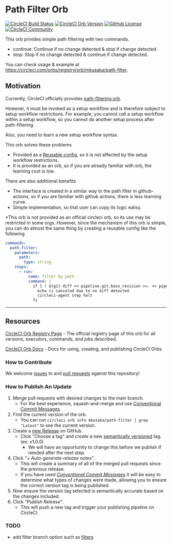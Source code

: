 # Path Filter Orb


[![CircleCI Build Status](https://circleci.com/gh/mkusaka/path-filter-orb.svg?style=shield "CircleCI Build Status")](https://circleci.com/gh/mkusaka/path-filter-orb) [![CircleCI Orb Version](https://badges.circleci.com/orbs/mkusaka/path-filter.svg)](https://circleci.com/orbs/registry/orb/mkusaka/path-filter) [![GitHub License](https://img.shields.io/badge/license-MIT-lightgrey.svg)](https://raw.githubusercontent.com/mkusaka/path-filter-orb/master/LICENSE) [![CircleCI Community](https://img.shields.io/badge/community-CircleCI%20Discuss-343434.svg)](https://discuss.circleci.com/c/ecosystem/orbs)


This orb privides simple path filtering with two commands.
- continue: Continue if no change detected & stop if change detected.
- stop: Stop if no change detected & continue if change detected.

You can check usage & example at https://circleci.com/orbs/registry/orb/mkusaka/path-filter.

## Motivation
Currently, CircleCI officially provides [path-filtering orb](https://circleci.com/developer/ja/orbs/orb/circleci/path-filtering).

However, it must be invoked as a setup workflow and is therefore subject to setup workflow restrictions. For example, you cannot call a setup workflow within a setup workflow, so you cannot do another setup process after path-filtering.

Also, you need to learn a new setup workflow syntax.

This orb solves these problems
- Provided as a [Reusable config](https://circleci.com/docs/2.0/reusing-config/), so it is not affected by the setup workflow restrictions.
- It is provided as an orb, so if you are already familiar with orb, the learning cost is low.

There are also additional benefits
- The interface is created in a similar way to the path filter in github-actions, so if you are familiar with github actions, there is less learning curve.
- Simple implementation, so that user can copy its logic ealisy.

*This orb is not provided as an official circleci orb, so its use may be restricted in some orgs.
However, since the mechanism of this orb is simple, you can do almost the same thing by creating a reusable config like the following

```yaml
commands:
  path_filter:
    parameters:
      path:
        type: string
    steps:
      - run:
          name: filter by path
          command: |
            if [ ! $(git diff << pipeline.git.base_revision >>. << pipeline.git.revision >> --name-only | grep -E "<< parameters.path >>")]; then
              echo ci canceled due to no diff detected
              circleci-agent step halt
            fi
```

---

## Resources

[CircleCI Orb Registry Page](https://circleci.com/orbs/registry/orb/mkusaka/path-filter) - The official registry page of this orb for all versions, executors, commands, and jobs described.

[CircleCI Orb Docs](https://circleci.com/docs/2.0/orb-intro/#section=configuration) - Docs for using, creating, and publishing CircleCI Orbs.

### How to Contribute

We welcome [issues](https://github.com/mkusaka/path-filter-orb/issues) to and [pull requests](https://github.com/mkusaka/path-filter-orb/pulls) against this repository!

### How to Publish An Update
1. Merge pull requests with desired changes to the main branch.
    - For the best experience, squash-and-merge and use [Conventional Commit Messages](https://conventionalcommits.org/).
2. Find the current version of the orb.
    - You can run `circleci orb info mkusaka/path-filter | grep "Latest"` to see the current version.
3. Create a [new Release](https://github.com/mkusaka/path-filter-orb/releases/new) on GitHub.
    - Click "Choose a tag" and _create_ a new [semantically versioned](http://semver.org/) tag. (ex: v1.0.0)
      - We will have an opportunity to change this before we publish if needed after the next step.
4.  Click _"+ Auto-generate release notes"_.
    - This will create a summary of all of the merged pull requests since the previous release.
    - If you have used _[Conventional Commit Messages](https://conventionalcommits.org/)_ it will be easy to determine what types of changes were made, allowing you to ensure the correct version tag is being published.
5. Now ensure the version tag selected is semantically accurate based on the changes included.
6. Click _"Publish Release"_.
    - This will push a new tag and trigger your publishing pipeline on CircleCI.

### TODO
- add filter branch option such as [filters](https://circleci.com/docs/2.0/configuration-reference/#jobfilters)
